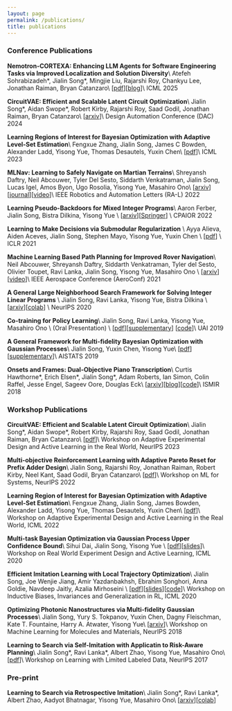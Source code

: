 ```yaml
---
layout: page
permalink: /publications/
title: publications
---
```


### Conference Publications
**Nemotron-CORTEXA: Enhancing LLM Agents for Software Engineering Tasks via Improved Localization and Solution Diversity**\\
Atefeh Sohrabizadeh\*, Jialin Song\*, Mingjie Liu, Rajarshi Roy, Chankyu Lee, Jonathan Raiman, Bryan Catanzaro\\
[[pdf](https://openreview.net/forum?id=k6p8UKRdH7)][[blog](https://research.nvidia.com/labs/adlr/cortexa/)]\\
ICML 2025

**CircuitVAE: Efficient and Scalable Latent Circuit Optimization**\\
Jialin Song\*, Aidan Swope\*, Robert Kirby, Rajarshi Roy, Saad Godil, Jonathan Raiman, Bryan Catanzaro\\
[[arxiv](https://arxiv.org/abs/2406.09535)]\\
Design Automation Conference (DAC) 2024

**Learning Regions of Interest for Bayesian Optimization with Adaptive Level-Set Estimation**\\
Fengxue Zhang, Jialin Song, James C Bowden, Alexander Ladd, Yisong Yue, Thomas Desautels, Yuxin Chen\\
[[pdf](https://openreview.net/pdf?id=6aB43K50T0)]\\
ICML 2023

**MLNav: Learning to Safely Navigate on Martian Terrains**\\
Shreyansh Daftry, Neil Abcouwer, Tyler Del Sesto, Siddarth Venkatraman, Jialin Song, Lucas Igel, Amos Byon, Ugo Rosolia, Yisong Yue, Masahiro Ono\\
[[arxiv](https://arxiv.org/abs/2203.04563)][[journal](https://ieeexplore.ieee.org/document/9729506)][[video](https://www.youtube.com/watch?v=5LhAry9zIB4)]\\
IEEE Robotics and Automation Letters (RA-L) 2022

**Learning Pseudo-Backdoors for Mixed Integer Programs**\\
Aaron Ferber, Jialin Song, Bistra Dilkina, Yisong Yue \\
[[arxiv](https://arxiv.org/abs/2106.05080)][[Springer](https://link.springer.com/chapter/10.1007/978-3-031-08011-1_8)] \\
CPAIOR 2022

**Learning to Make Decisions via Submodular Regularization** \\
Ayya Alieva, Aiden Aceves, Jialin Song, Stephen Mayo, Yisong Yue, Yuxin Chen \\
[[pdf](https://openreview.net/pdf?id=ac288vnG_7U)] \\
ICLR 2021

**Machine Learning Based Path Planning for Improved Rover Navigation**\\
Neil Abcouwer, Shreyansh Daftry, Siddarth Venkatraman, Tyler del Sesto, Olivier Toupet, Ravi Lanka, Jialin Song, Yisong Yue, Masahiro Ono \\
[[arxiv](https://arxiv.org/abs/2011.06022)][[video](https://www.youtube.com/watch?v=iv-RjDHWQks&feature=youtu.be)]\\
IEEE Aerospace Conference (AeroConf) 2021

**A General Large Neighborhood Search Framework for Solving Integer Linear Programs** \\
Jialin Song, Ravi Lanka, Yisong Yue, Bistra Dilkina \\
[[arxiv](https://arxiv.org/abs/2004.00422)][[colab](https://colab.research.google.com/drive/1-vtfDzHFHuLmAz7fwIlZvLjk4MtatxYn?usp=sharing)] \\
NeurIPS 2020

**Co-training for Policy Learning**\\
Jialin Song, Ravi Lanka, Yisong Yue, Masahiro Ono \\
(Oral Presentation) \\
[<a href="/assets/pdf/UAI_2019_Co_training_for_Policy_Learning.pdf">pdf</a>][<a href="/assets/pdf/UAI_2019_Co_training_for_Policy_Learning_Supplementary.pdf">supplementary</a>]
[<a href="https://github.com/ravi-lanka-4/CoPiEr">code</a>]\\
UAI 2019

**A General Framework for Multi-fidelity Bayesian Optimization with Gaussian Processes**\\
Jialin Song, Yuxin Chen, Yisong Yue\\
[[pdf](http://proceedings.mlr.press/v89/song19b/song19b.pdf)] [[supplementary](http://proceedings.mlr.press/v89/song19b/song19b-supp.pdf)]\\
AISTATS 2019

**Onsets and Frames: Dual-Objective Piano Transcription**\\
Curtis Hawthorne\*, Erich Elsen\*, Jialin Song\*, Adam Roberts, Ian Simon, Colin Raffel, Jesse Engel, Sageev Oore, Douglas Eck\\
[[arxiv](https://arxiv.org/abs/1710.11153)][[blog](https://magenta.tensorflow.org/onsets-frames)][[code](https://github.com/tensorflow/magenta/tree/master/magenta/models/onsets_frames_transcription)]\\
ISMIR 2018

### Workshop Publications
**CircuitVAE: Efficient and Scalable Latent Circuit Optimization**\\
Jialin Song\*, Aidan Swope\*, Robert Kirby, Rajarshi Roy, Saad Godil, Jonathan Raiman, Bryan Catanzaro\\
[[pdf](https://openreview.net/forum?id=FpMRFG3z2Q)]\\
Workshop on Adaptive Experimental Design and Active Learning in the Real World, NeurIPS 2023

**Multi-objective Reinforcement Learning with Adaptive Pareto Reset for Prefix Adder Design**\\
Jialin Song, Rajarshi Roy, Jonathan Raiman, Robert Kirby, Neel Kant, Saad Godil, Bryan Catanzaro\\
[[pdf](http://mlforsystems.org/assets/papers/neurips2022/paper20.pdf)]\\
Workshop on ML for Systems, NeurIPS 2022

**Learning Region of Interest for Bayesian Optimization with Adaptive Level-Set Estimation**\\
Fengxue Zhang, Jialin Song, James Bowden, Alexander Ladd, Yisong Yue, Thomas Desautels, Yuxin Chen\\
[[pdf](https://realworldml.github.io/files/cr/paper63.pdf)]\\
Workshop on Adaptive Experimental Design and Active Learning in the Real World, ICML 2022

**Multi-task Bayesian Optimization via Gaussian Process Upper Confidence Bound**\\
Sihui Dai, Jialin Song, Yisong Yue \\
[[pdf](https://realworldml.github.io/files/cr/35_Camera_Ready_RealML.pdf)][[slides](https://realworldml.github.io/files/slides/35_mt_gp_ucb_ppt.pdf)]\\
Workshop on Real World Experiment Design and Active Learning, ICML 2020

**Efficient Imitation Learning with Local Trajectory Optimization**\\
Jialin Song, Joe Wenjie Jiang, Amir Yazdanbakhsh, Ebrahim Songhori, Anna Goldie, Navdeep Jaitly, Azalia Mirhoseini \\
[[pdf](https://biases-invariances-generalization.github.io/pdf/big_28.pdf)][<a href="/assets/pdf/Efficient Imitation Learning with Local Trajectory Optimization.pdf">slides</a>][[code](https://github.com/google-research/google-research/tree/master/polish)]\\
Workshop on Inductive Biases, Invariances and Generalization in RL, ICML 2020

**Optimizing Photonic Nanostructures via Multi-fidelity Gaussian Processes**\\
Jialin Song, Yury S. Tokpanov, Yuxin Chen, Dagny Fleischman, Kate T. Fountaine, Harry A. Atwater, Yisong Yue\\
[[arxiv](https://arxiv.org/abs/1811.07707)]\\
Workshop on Machine Learning for Molecules and Materials, NeurIPS 2018

**Learning to Search via Self-Imitation with Applicatin to Risk-Aware Planning**\\
Jialin Song\*, Ravi Lanka\*, Albert Zhao, Yisong Yue, Masahiro Ono\\
[[pdf](https://lld-workshop.github.io/2017/papers/LLD_2017_paper_18.pdf)]\\
Workshop on Learning with Limited Labeled Data, NeurIPS 2017

### Pre-print
**Learning to Search via Retrospective Imitation**\\
Jialin Song\*, Ravi Lanka\*, Albert Zhao, Aadyot Bhatnagar, Yisong Yue, Masahiro Ono\\
[[arxiv](https://arxiv.org/abs/1804.00846)][[colab](https://colab.research.google.com/drive/1AaxzBHroaARlpYH158RohJ4yloYLE_2i?usp=sharing)]